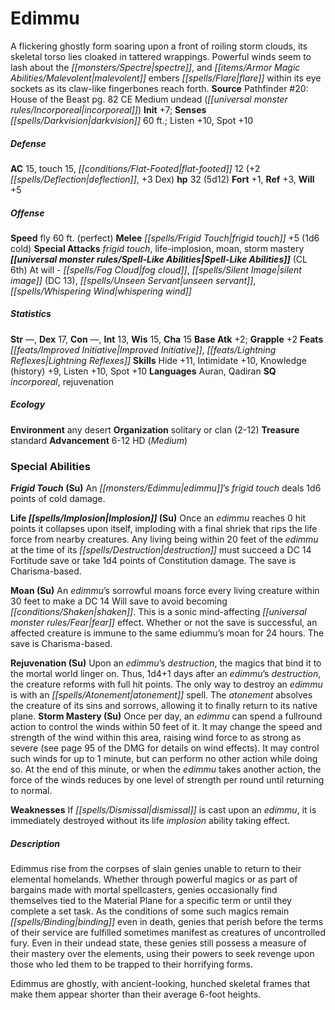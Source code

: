 ﻿---
cssclass: [monsters]
title1: Edimmu
is_3.5: true
desc_short: A flickering ghostly form soaring upon a front of roiling storm clouds,
  its skeletal torso lies cloaked in tattered wrappings. Powerful winds seem to lash
  about the spectre, and malevolent embers flare within its eye sockets as its claw-like
  fingerbones reach forth.
title2: Edimmu
CR: 3
sources:
- name: 'Pathfinder #20: House of the Beast'
  page: 82
  link: http://paizo.com/pathfinder/adventurePath/legacyOfFire/v5748btpy86xw
alignment: CE
size: Medium
type: undead
subtypes:
- incorporeal
initiative:
  bonus: 7
senses:
  darkvision: 60
AC:
  AC: 15
  touch: 15
  flat_footed: 12
  components:
    deflection: 2
    dex: 3
HP:
  HP: 32
  long: 5d12
saves:
  fort: 1
  ref: 3
  will: 5
speeds:
  fly: 60
  fly_maneuverability: perfect
attacks:
  melee:
  - - text: frigid touch +5 (1d6 cold)
      entries:
      - - damage: 1d6
          type: cold
      attack: frigid touch
      bonus:
      - 5
  special:
  - frigid touch
  - life-implosion
  - moan
  - storm mastery
spell_like_abilities:
  entries:
  - name: fog cloud
    source: default
    freq: At will
  - name: silent image
    source: default
    freq: At will
    DC: 13
  - name: unseen servant
    source: default
    freq: At will
  - name: whispering wind
    source: default
    freq: At will
  sources:
  - name: default
    CL: 6
ability_scores:
  STR:
  DEX: 17
  CON:
  INT: 13
  WIS: 15
  CHA: 15
BAB: 2
grapple_3.5: 2
feats:
- name: Improved Initiative
- name: Lightning Reflexes
skills:
  Hide: 11
  Intimidation: 10
  Knowledge (history): 9
  Listen: 10
  Spot: 10
languages:
- Auran
- Qadiran
special_qualities:
- incorporeal
- rejuvenation
ecology:
  environment: any desert
  organization: solitary or clan (2-12)
  treasure_type: standard
  advancement_3.5:
  - type: size
    HD_min: 6
    size: Medium
    HD_max: 12
special_abilities:
  Frigid Touch (Su): An edimmu's frigid touch deals 1d6 points of cold damage.
  Life Implosion (Su): Once an edimmu reaches 0 hit points it collapses upon itself,
    imploding with a final shriek that rips the life force from nearby creatures.
    Any living being within 20 feet of the edimmu at the time of its destruction must
    succeed a DC 14 Fortitude save or take 1d4 points of Constitution damage. The
    save is Charisma-based.
  Moan (Su): An edimmu's sorrowful moans force every living creature within 30 feet
    to make a DC 14 Will save to avoid becoming shaken. This is a sonic mind-affecting
    fear effect. Whether or not the save is successful, an affected creature is immune
    to the same ediummu's moan for 24 hours. The save is Charisma-based.
  Rejuvenation (Su): Upon an edimmu's destruction, the magics that bind it to the
    mortal world linger on. Thus, 1d4+1 days after an edimmu's destruction, the creature
    reforms with full hit points. The only way to destroy an edimmu is with an atonement
    spell. The atonement absolves the creature of its sins and sorrows, allowing it
    to finally return to its native plane.
  Storm Mastery (Su): Once per day, an edimmu can spend a fullround action to control
    the winds within 50 feet of it. It may change the speed and strength of the wind
    within this area, raising wind force to as strong as severe (see page 95 of the
    DMG for details on wind effects). It may control such winds for up to 1 minute,
    but can perform no other action while doing so. At the end of this minute, or
    when the edimmu takes another action, the force of the winds reduces by one level
    of strength per round until returning to normal.
  Weaknesses: If dismissal is cast upon an edimmu, it is immediately destroyed without
    its life implosion ability taking effect.
desc_long: |-
  Edimmus rise from the corpses of slain genies unable to return to their elemental homelands. Whether through powerful magics or as part of bargains made with mortal spellcasters, genies occasionally find themselves tied to the Material Plane for a specific term or until they complete a set task. As the conditions of some such magics remain binding even in death, genies that perish before the terms of their service are fulfilled sometimes manifest as creatures of uncontrolled fury. Even in their undead state, these genies still possess a measure of their mastery over the elements, using their powers to seek revenge upon those who led them to be trapped to their horrifying forms.

  Edimmus are ghostly, with ancient-looking, hunched skeletal frames that make them appear shorter than their average 6-foot heights.

---

# Edimmu
A flickering ghostly form soaring upon a front of roiling storm clouds, its skeletal torso lies cloaked in tattered wrappings. Powerful winds seem to lash about the _[[monsters/Spectre|spectre]]_, and _[[items/Armor Magic Abilities/Malevolent|malevolent]]_ embers _[[spells/Flare|flare]]_ within its eye sockets as its claw-like fingerbones reach forth.
**Source** Pathfinder #20: House of the Beast pg. 82
CE Medium undead (_[[universal monster rules/Incorporeal|incorporeal]]_)
**Init** +7; **Senses** _[[spells/Darkvision|darkvision]]_ 60 ft.; Listen +10, Spot +10

##### Defense

**AC** 15, touch 15, _[[conditions/Flat-Footed|flat-footed]]_ 12 (+2 _[[spells/Deflection|deflection]]_, +3 Dex)
**hp** 32 (5d12)
**Fort** +1, **Ref** +3, **Will** +5

##### Offense
**Speed** fly 60 ft. (perfect)
**Melee** _[[spells/Frigid Touch|frigid touch]]_ +5 (1d6 cold)
**Special Attacks** _frigid touch_, life-implosion, moan, storm mastery
**_[[universal monster rules/Spell-Like Abilities|Spell-Like Abilities]]_** (CL 6th)
At will - _[[spells/Fog Cloud|fog cloud]]_, _[[spells/Silent Image|silent image]]_ (DC 13), _[[spells/Unseen Servant|unseen servant]]_, _[[spells/Whispering Wind|whispering wind]]_

##### Statistics
**Str** —, **Dex** 17, **Con** —, **Int** 13, **Wis** 15, **Cha** 15
**Base Atk** +2; **Grapple** +2
**Feats** _[[feats/Improved Initiative|Improved Initiative]]_, _[[feats/Lightning Reflexes|Lightning Reflexes]]_
**Skills** Hide +11, Intimidate +10, Knowledge (history) +9, Listen +10, Spot +10
**Languages** Auran, Qadiran
**SQ** _incorporeal_, rejuvenation

##### Ecology

**Environment** any desert
**Organization** solitary or clan (2-12)
**Treasure** standard
**Advancement** 6-12 HD (_Medium_)

### Special Abilities

**_Frigid Touch_ (Su)** An _[[monsters/Edimmu|edimmu]]_’s _frigid touch_ deals 1d6 points of cold damage.

**Life _[[spells/Implosion|Implosion]]_ (Su)** Once an _edimmu_ reaches 0 hit points it collapses upon itself, imploding with a final shriek that rips the life force from nearby creatures. Any living being within 20 feet of the _edimmu_ at the time of its _[[spells/Destruction|destruction]]_ must succeed a DC 14 Fortitude save or take 1d4 points of Constitution damage. The save is Charisma-based.

**Moan (Su)** An _edimmu_’s sorrowful moans force every living creature within 30 feet to make a DC 14 Will save to avoid becoming _[[conditions/Shaken|shaken]]_. This is a sonic mind-affecting _[[universal monster rules/Fear|fear]]_ effect. Whether or not the save is successful, an affected creature is immune to the same ediummu’s moan for 24 hours. The save is Charisma-based.

**Rejuvenation (Su)** Upon an _edimmu_’s _destruction_, the magics that bind it to the mortal world linger on. Thus, 1d4+1 days after an _edimmu_’s _destruction_, the creature reforms with full hit points. The only way to destroy an _edimmu_ is with an _[[spells/Atonement|atonement]]_ spell. The _atonement_ absolves the creature of its sins and sorrows, allowing it to finally return to its native plane.
**Storm Mastery (Su)** Once per day, an _edimmu_ can spend a fullround action to control the winds within 50 feet of it. It may change the speed and strength of the wind within this area, raising wind force to as strong as severe (see page 95 of the DMG for details on wind effects). It may control such winds for up to 1 minute, but can perform no other action while doing so. At the end of this minute, or when the _edimmu_ takes another action, the force of the winds reduces by one level of strength per round until returning to normal.

**Weaknesses** If _[[spells/Dismissal|dismissal]]_ is cast upon an _edimmu_, it is immediately destroyed without its life _implosion_ ability taking effect.

##### Description

Edimmus rise from the corpses of slain genies unable to return to their elemental homelands. Whether through powerful magics or as part of bargains made with mortal spellcasters, genies occasionally find themselves tied to the Material Plane for a specific term or until they complete a set task. As the conditions of some such magics remain _[[spells/Binding|binding]]_ even in death, genies that perish before the terms of their service are fulfilled sometimes manifest as creatures of uncontrolled fury. Even in their undead state, these genies still possess a measure of their mastery over the elements, using their powers to seek revenge upon those who led them to be trapped to their horrifying forms.

Edimmus are ghostly, with ancient-looking, hunched skeletal frames that make them appear shorter than their average 6-foot heights.